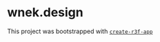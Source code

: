 # wnek.design

This project was bootstrapped with [`create-r3f-app`](https://github.com/utsuboco/create-r3f-app)